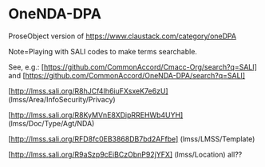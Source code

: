 # OneNDA-DPA
ProseObject version of https://www.claustack.com/category/oneDPA 

Note=Playing with SALI codes to make terms searchable.

See, e.g.: [https://github.com/CommonAccord/Cmacc-Org/search?q=SALI] and [https://github.com/CommonAccord/OneNDA-DPA/search?q=SALI]

[http://lmss.sali.org/R8hJCf4Ih6iuFXsxeK7e6zU] (lmss/Area/InfoSecurity/Privacy)

[http://lmss.sali.org/R8KyMVnE8XDipRREHWb4UYH] (lmss/Doc/Type/Agt/NDA)

[http://lmss.sali.org/RFD8fc0EB3868DB7bd2AFfbe] (lmss/LMSS/Template)

[http://lmss.sali.org/R9aSzp9cEiBCzObnP92jYFX] (lmss/Location) all??

